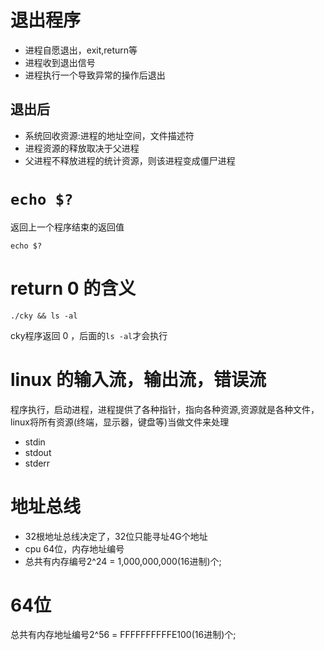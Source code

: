# 退出程序
- 进程自愿退出，exit,return等
- 进程收到退出信号
- 进程执行一个导致异常的操作后退出

## 退出后
- 系统回收资源:进程的地址空间，文件描述符
- 进程资源的释放取决于父进程
- 父进程不释放进程的统计资源，则该进程变成僵尸进程

# `echo $?`
返回上一个程序结束的返回值
```shell
echo $?
```

# return 0 的含义
```
./cky && ls -al
```
cky程序返回 0 ，后面的`ls -al`才会执行




# linux 的输入流，输出流，错误流
程序执行，启动进程，进程提供了各种指针，指向各种资源,资源就是各种文件，linux将所有资源(终端，显示器，键盘等)当做文件来处理
- stdin
- stdout
- stderr

# 地址总线
- 32根地址总线决定了，32位只能寻址4G个地址
- cpu 64位，内存地址编号
- 总共有内存编号2^24 = 1,000,000,000(16进制)个;

# 64位
总共有内存地址编号2^56 = FFFFFFFFFFE100(16进制)个;
